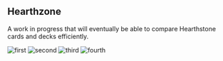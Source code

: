 ## Hearthzone
A work in progress that will eventually be able to compare Hearthstone cards and decks efficiently.

![first](/static/images/login.png)
![second](/static/images/logged-in.png)
![third](/static/images/search.png)
![fourth](/static/images/card-info.png)
